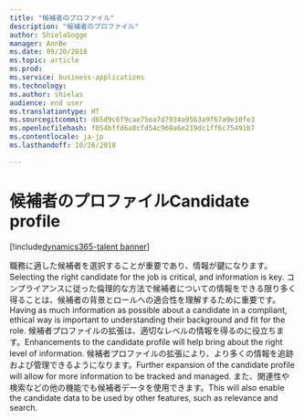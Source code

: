 ```yaml
---
title: "候補者のプロファイル"
description: "候補者のプロファイル"
author: ShielaSogge
manager: AnnBe
ms.date: 09/20/2018
ms.topic: article
ms.prod: 
ms.service: business-applications
ms.technology: 
ms.author: shielas
audience: end user
ms.translationtype: HT
ms.sourcegitcommit: d65d9c6f9cae75ea7d7934a95b3a9f67a9e10fe3
ms.openlocfilehash: f054bffd6a8cfd54c969a6e219dc1ff6c75491b7
ms.contentlocale: ja-jp
ms.lasthandoff: 10/26/2018

---
```


# <a name="candidate-profile"></a><span data-ttu-id="d74a1-103">候補者のプロファイル</span><span class="sxs-lookup"><span data-stu-id="d74a1-103">Candidate profile</span></span>

[!include[dynamics365-talent banner](../../includes/dynamics365-talent.md)]



<span data-ttu-id="d74a1-104">職務に適した候補者を選択することが重要であり、情報が鍵になります。</span><span class="sxs-lookup"><span data-stu-id="d74a1-104">Selecting the right candidate for the job is critical, and information is key.</span></span>
<span data-ttu-id="d74a1-105">コンプライアンスに従った倫理的な方法で候補者についての情報をできる限り多く得ることは、候補者の背景とロールへの適合性を理解するために重要です。</span><span class="sxs-lookup"><span data-stu-id="d74a1-105">Having as much information as possible about a candidate in a compliant, ethical way is important to understanding their background and fit for the role.</span></span> <span data-ttu-id="d74a1-106">候補者プロファイルの拡張は、適切なレベルの情報を得るのに役立ちます。</span><span class="sxs-lookup"><span data-stu-id="d74a1-106">Enhancements to the candidate profile will help bring about the right level of information.</span></span>
<span data-ttu-id="d74a1-107">候補者プロファイルの拡張により、より多くの情報を追跡および管理できるようになります。</span><span class="sxs-lookup"><span data-stu-id="d74a1-107">Further expansion of the candidate profile will allow for more information to be tracked and managed.</span></span> <span data-ttu-id="d74a1-108">また、関連性や検索などの他の機能でも候補者データを使用できます。</span><span class="sxs-lookup"><span data-stu-id="d74a1-108">This will also enable the candidate data to be used by other features, such as relevance and search.</span></span>

<!--
### Who uses this feature
The entire hiring team and candidates.
## License required
Some of the capabilities in this feature will require each user to have a
license to LinkedIn Recruiter.
## Availability
Cloud
## Regional availability
Global
-->

